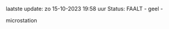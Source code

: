 laatste update: 
zo 15-10-2023 19:58   uur 
Status: FAALT - geel - 
<div class="service Y">microstation</div>
